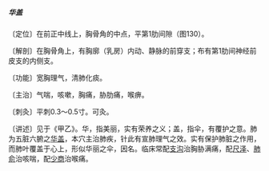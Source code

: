 ##### 华盖

〔定位〕在前正中线上，胸骨角的中点，平第1肋间隙（图130）。

〔解剖〕在胸骨角上，有胸廓（乳房）内动、静脉的前穿支；布有第1肋间神经前皮支的内侧支。

〔功能〕宽胸理气，清肺化痰。

〔主治〕气喘，咳嗽，胸痛，胁肋痛，喉痹。

〔刺灸〕平刺0.3〜0.5寸。可灸。

〔讲述〕见于《甲乙》。华，指美丽，实有荣养之义；盖，指伞，有覆护之意。肺为五脏六腑之[华盖](https://www.gmzyjc.com/read/zjs/zjs3.2.1-0.1.1.3.19.md)，本穴主治肺疾，针此有宣肺理气之效。实有保护肺脏之作用，而肺叶覆盖于心上，形似华丽之伞，因名。临床常配[支沟](https://www.gmzyjc.com/read/zjs/zjs3.1.9-12-0.0.2.3.6.md)治胸胁满痛，配[尺泽](https://www.gmzyjc.com/read/zjs/zjs3.1.1-3-0.1.1.3.5.md)、[肺俞](https://www.gmzyjc.com/read/zjs/zjs3.1.7-8-0.0.1.3.13.md)治咳喘，配[少商](https://www.gmzyjc.com/read/zjs/zjs3.1.1-3-0.1.1.3.10.1.md)治喉痛。
